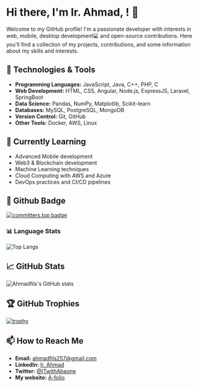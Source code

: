 # Hi there, I'm Ir. Ahmad, ! 👋

Welcome to my GitHub profile! I'm a passionate developer with interests in web, mobile, desktop development💻  and open-source contributions. Here you'll find a collection of my projects, contributions, and some information about my skills and interests.

## 🔧 Technologies & Tools

- **Programming Languages:** JavaScript, Java, C++, PHP, C
- **Web Development:** HTML, CSS, Angular, Node.js, ExpressJS, Laravel, SpringBoot 
- **Data Science:** Pandas, NumPy, Matplotlib, Scikit-learn
- **Databases:** MySQL, PostgreSQL, MongoDB
- **Version Control:** Git, GitHub
- **Other Tools:** Docker, AWS, Linux

## 🌱 Currently Learning
- Advanced Mobile development 
- Web3 & Blockchain development 
- Machine Learning techniques
- Cloud Computing with AWS and Azure
- DevOps practices and CI/CD pipelines

## 🏅 Github Badge

[![committers.top badge](https://user-badge.committers.top/burundi/Ahmadfils.svg)](https://user-badge.committers.top/burundi/Ahmadfils)

### 📊 Language Stats

![Top Langs](https://github-readme-stats.vercel.app/api/top-langs/?username=Ahmadfils&layout=compact&theme=radical)


## 📈 GitHub Stats

![Ahmadfils's GitHub stats](https://github-readme-stats.vercel.app/api?username=Ahmadfils&show_icons=true&theme=radical)

## 🏆 GitHub Trophies

[![trophy](https://github-profile-trophy.vercel.app/?username=Ahmadfils&theme=onedark)](https://github.com/ryo-ma/github-profile-trophy)

## 📫 How to Reach Me

- **Email:** ahmadfils257@gmail.com
- **LinkedIn:** [Ir. Ahmad](https://www.linkedin.com/in/abasi-ahmad-bb55a2342)
- **Twitter:** [@ITwithAbaone](https://x.com/ITwithAbaone)
- **My website:** [A-folio](ahmadfils.githubi.io/Afolio)
